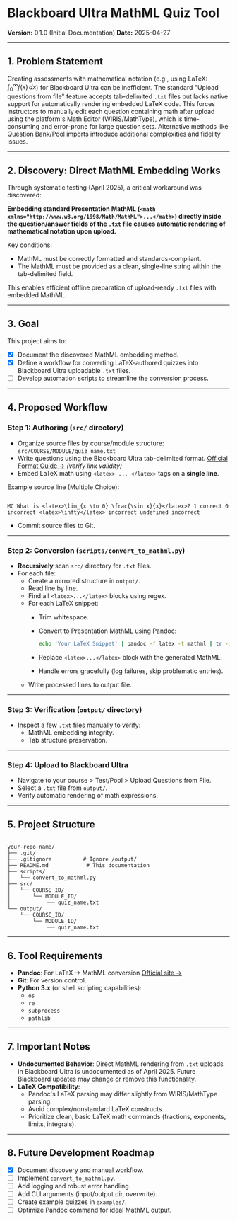 # Blackboard Ultra MathML Quiz Tool

**Version:** 0.1.0 (Initial Documentation)
**Date:** 2025-04-27

---

## 1. Problem Statement

Creating assessments with mathematical notation (e.g., using LaTeX: $\int_0^\infty f(x) \, dx$) for Blackboard Ultra can be inefficient. The standard "Upload questions from file" feature accepts tab-delimited `.txt` files but lacks native support for automatically rendering embedded LaTeX code. This forces instructors to manually edit each question containing math after upload using the platform's Math Editor (WIRIS/MathType), which is time-consuming and error-prone for large question sets. Alternative methods like Question Bank/Pool imports introduce additional complexities and fidelity issues.

---

## 2. Discovery: Direct MathML Embedding Works

Through systematic testing (April 2025), a critical workaround was discovered:

**Embedding standard Presentation MathML (`<math xmlns="http://www.w3.org/1998/Math/MathML">...</math>`) directly inside the question/answer fields of the `.txt` file causes automatic rendering of mathematical notation upon upload.**

Key conditions:

- MathML must be correctly formatted and standards-compliant.
- The MathML must be provided as a clean, single-line string within the tab-delimited field.

This enables efficient offline preparation of upload-ready `.txt` files with embedded MathML.

---

## 3. Goal

This project aims to:

- [x] Document the discovered MathML embedding method.
- [x] Define a workflow for converting LaTeX-authored quizzes into Blackboard Ultra uploadable `.txt` files.
- [ ] Develop automation scripts to streamline the conversion process.

---

## 4. Proposed Workflow

### Step 1: Authoring (`src/` directory)

- Organize source files by course/module structure:
  `src/COURSE/MODULE/quiz_name.txt`
- Write questions using the Blackboard Ultra tab-delimited format.
  [Official Format Guide →](https://help.blackboard.com/Learn/Instructor/Ultra/Tests_Pools_Surveys/Reuse_Questions/Upload_Questions) *(verify link validity)*
- Embed LaTeX math using `<latex> ... </latex>` tags on a **single line**.

Example source line (Multiple Choice):

```

MC What is <latex>\lim_{x \to 0} \frac{\sin x}{x}</latex>? 1 correct 0 incorrect <latex>\infty</latex> incorrect undefined incorrect

```

- Commit source files to Git.

---

### Step 2: Conversion (`scripts/convert_to_mathml.py`)

- **Recursively** scan `src/` directory for `.txt` files.
- For each file:
  - Create a mirrored structure in `output/`.
  - Read line by line.
  - Find all `<latex>...</latex>` blocks using regex.
  - For each LaTeX snippet:
    - Trim whitespace.
    - Convert to Presentation MathML using Pandoc:

      ```bash
      echo 'Your LaTeX Snippet' | pandoc -f latex -t mathml | tr -d '\n'
      ```

    - Replace `<latex>...</latex>` block with the generated MathML.
    - Handle errors gracefully (log failures, skip problematic entries).
  - Write processed lines to output file.

---

### Step 3: Verification (`output/` directory)

- Inspect a few `.txt` files manually to verify:
  - MathML embedding integrity.
  - Tab structure preservation.

---

### Step 4: Upload to Blackboard Ultra

- Navigate to your course > Test/Pool > Upload Questions from File.
- Select a `.txt` file from `output/`.
- Verify automatic rendering of math expressions.

---

## 5. Project Structure

```

your-repo-name/
├── .git/
├── .gitignore          # Ignore /output/
├── README.md            # This documentation
├── scripts/
│   └── convert_to_mathml.py
├── src/
│   └── COURSE_ID/
│       └── MODULE_ID/
│           └── quiz_name.txt
└── output/
    └── COURSE_ID/
        └── MODULE_ID/
            └── quiz_name.txt

```

---

## 6. Tool Requirements

- **Pandoc**: For LaTeX → MathML conversion
  [Official site →](https://pandoc.org/)
- **Git**: For version control.
- **Python 3.x** (or shell scripting capabilities):
  - `os`
  - `re`
  - `subprocess`
  - `pathlib`

---

## 7. Important Notes

- **Undocumented Behavior**: Direct MathML rendering from `.txt` uploads in Blackboard Ultra is undocumented as of April 2025. Future Blackboard updates may change or remove this functionality.
- **LaTeX Compatibility**:
  - Pandoc's LaTeX parsing may differ slightly from WIRIS/MathType parsing.
  - Avoid complex/nonstandard LaTeX constructs.
  - Prioritize clean, basic LaTeX math commands (fractions, exponents, limits, integrals).

---

## 8. Future Development Roadmap

- [x] Document discovery and manual workflow.
- [ ] Implement `convert_to_mathml.py`.
- [ ] Add logging and robust error handling.
- [ ] Add CLI arguments (input/output dir, overwrite).
- [ ] Create example quizzes in `examples/`.
- [ ] Optimize Pandoc command for ideal MathML output.
